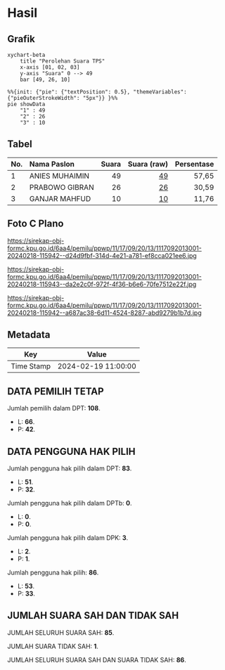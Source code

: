 # Hasil

## Grafik

```mermaid
xychart-beta
    title "Perolehan Suara TPS"
    x-axis [01, 02, 03]
    y-axis "Suara" 0 --> 49
    bar [49, 26, 10]
```

```mermaid
%%{init: {"pie": {"textPosition": 0.5}, "themeVariables": {"pieOuterStrokeWidth": "5px"}} }%%
pie showData
    "1" : 49
    "2" : 26
    "3" : 10
```

## Tabel

| No. | Nama Paslon    | Suara | Suara (raw) | Persentase |
|:--- |:-------------- | -----:| -----------:| ----------:|
| 1   | ANIES MUHAIMIN | 49    | [49][p-1]   | 57,65      |
| 2   | PRABOWO GIBRAN | 26    | [26][p-2]   | 30,59      |
| 3   | GANJAR MAHFUD  | 10    | [10][p-3]   | 11,76      |


[p-1]: https://github.com/gigit-pemilu/pemilu-2024-11-aceh/blob/main/pilpres/hitung-suara/sub/11-aceh/sub/17-bener-meriah/sub/09-mesidah/sub/2013-perumpaken-benjadi/sub/001-tps/sub/paslon-1.txt
[p-2]: https://github.com/gigit-pemilu/pemilu-2024-11-aceh/blob/main/pilpres/hitung-suara/sub/11-aceh/sub/17-bener-meriah/sub/09-mesidah/sub/2013-perumpaken-benjadi/sub/001-tps/sub/paslon-2.txt
[p-3]: https://github.com/gigit-pemilu/pemilu-2024-11-aceh/blob/main/pilpres/hitung-suara/sub/11-aceh/sub/17-bener-meriah/sub/09-mesidah/sub/2013-perumpaken-benjadi/sub/001-tps/sub/paslon-3.txt

## Foto C Plano

https://sirekap-obj-formc.kpu.go.id/6aa4/pemilu/ppwp/11/17/09/20/13/1117092013001-20240218-115942--d24d9fbf-314d-4e21-a781-ef8cca021ee6.jpg

https://sirekap-obj-formc.kpu.go.id/6aa4/pemilu/ppwp/11/17/09/20/13/1117092013001-20240218-115943--da2e2c0f-972f-4f36-b6e6-70fe7512e22f.jpg

https://sirekap-obj-formc.kpu.go.id/6aa4/pemilu/ppwp/11/17/09/20/13/1117092013001-20240218-115942--a687ac38-6d11-4524-8287-abd9279b1b7d.jpg


## Metadata

| Key        | Value               |
| ---------- | ------------------- |
| Time Stamp | 2024-02-19 11:00:00 |


## DATA PEMILIH TETAP

Jumlah pemilih dalam DPT: **108**.
 * L: **66**.
 * P: **42**.

## DATA PENGGUNA HAK PILIH

Jumlah pengguna hak pilih dalam DPT: **83**.
 * L: **51**.
 * P: **32**.

Jumlah pengguna hak pilih dalam DPTb: **0**.
 * L: **0**.
 * P: **0**.

Jumlah pengguna hak pilih dalam DPK: **3**.
 * L: **2**.
 * P: **1**.

Jumlah pengguna hak pilih: **86**.
 * L: **53**.
 * P: **33**.

## JUMLAH SUARA SAH DAN TIDAK SAH

JUMLAH SELURUH SUARA SAH: **85**.

JUMLAH SUARA TIDAK SAH: **1**.

JUMLAH SELURUH SUARA SAH DAN SUARA TIDAK SAH: **86**.


